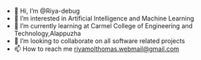 - 👋 Hi, I’m @Riya-debug
- 👀 I’m interested in Artificial Intelligence and Machine Learning
- 🌱 I’m currently learning at Carmel College of Engineering and Technology,Alappuzha
- 💞️ I’m looking to collaborate on all software related projects
- 📫 How to reach me riyamolthomas.webmail@gmail.com

<!---
Riya-debug/Riya-debug is a ✨ special ✨ repository because its `README.md` (this file) appears on your GitHub profile.
You can click the Preview link to take a look at your changes.
--->
